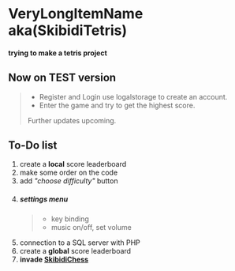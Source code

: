 
# VeryLongItemName aka(SkibidiTetris)

#### trying to make a tetris project

## Now on **TEST** version
>
> - Register and Login use logalstorage to create an account.
> - Enter the game and try to get the highest score.
>
>  Further updates upcoming.

## To-Do list

1. create a **local** score leaderboard
2. make some order on the code
3. add *"choose difficulty"* button
4. ##### settings menu
   >
   > - key binding
   > - music on/off, set volume
   > 
6. connection to a SQL server with PHP
7. create a **global** score leaderboard
8. **invade [SkibidiChess](https://github.com/bacchettino12345/SkibidiChess)**
